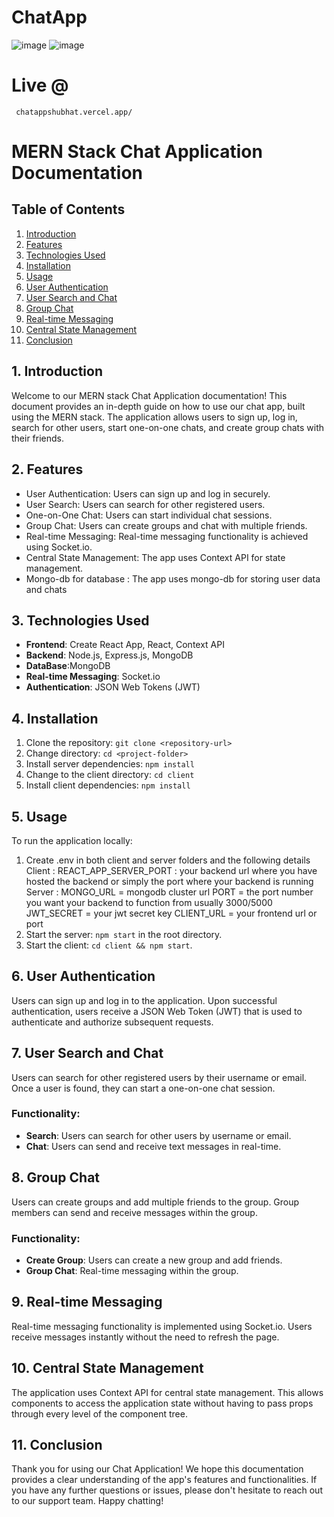 # ChatApp

![image](https://github.com/shubhatRashid/ChatApp/assets/106548827/cbf7a0d8-34e3-421d-bd97-6ccc6388a00c)
![image](https://github.com/shubhatRashid/ChatApp/assets/106548827/e8bd6cdc-4acc-4b58-aba5-e03ee7cdf354)

# Live @
     chatappshubhat.vercel.app/
# MERN Stack Chat Application Documentation

## Table of Contents
1. [Introduction](#introduction)
2. [Features](#features)
3. [Technologies Used](#technologies-used)
4. [Installation](#installation)
5. [Usage](#usage)
6. [User Authentication](#user-authentication)
7. [User Search and Chat](#user-search-and-chat)
8. [Group Chat](#group-chat)
9. [Real-time Messaging](#real-time-messaging)
10. [Central State Management](#central-state-management)
11. [Conclusion](#conclusion)

## 1. Introduction
Welcome to our MERN stack Chat Application documentation! This document provides an in-depth guide on how to use our chat app, built using the MERN stack. The application allows users to sign up, log in, search for other users, start one-on-one chats, and create group chats with their friends.

## 2. Features
- User Authentication: Users can sign up and log in securely.
- User Search: Users can search for other registered users.
- One-on-One Chat: Users can start individual chat sessions.
- Group Chat: Users can create groups and chat with multiple friends.
- Real-time Messaging: Real-time messaging functionality is achieved using Socket.io.
- Central State Management: The app uses Context API for state management.
- Mongo-db for database : The app uses mongo-db for storing user data and chats

## 3. Technologies Used
- **Frontend**: Create React App, React, Context API
- **Backend**: Node.js, Express.js, MongoDB
- **DataBase**:MongoDB
- **Real-time Messaging**: Socket.io
- **Authentication**: JSON Web Tokens (JWT)

## 4. Installation
1. Clone the repository: `git clone <repository-url>`
2. Change directory: `cd <project-folder>`
3. Install server dependencies: `npm install`
4. Change to the client directory: `cd client`
5. Install client dependencies: `npm install`

## 5. Usage
To run the application locally:
1. Create .env in both client and server folders and the following details
     Client : REACT_APP_SERVER_PORT : your backend url where you have hosted the backend or simply the port where your backend is running
     Server : MONGO_URL = mongodb cluster url
              PORT = the port number you want your backend to function from usually 3000/5000
              JWT_SECRET = your jwt secret key
              CLIENT_URL = your frontend url or port
2. Start the server: `npm start` in the root directory.
3. Start the client: `cd client && npm start`.
   

## 6. User Authentication
Users can sign up and log in to the application. Upon successful authentication, users receive a JSON Web Token (JWT) that is used to authenticate and authorize subsequent requests.

## 7. User Search and Chat
Users can search for other registered users by their username or email. Once a user is found, they can start a one-on-one chat session.

### Functionality:
- **Search**: Users can search for other users by username or email.
- **Chat**: Users can send and receive text messages in real-time.

## 8. Group Chat
Users can create groups and add multiple friends to the group. Group members can send and receive messages within the group.

### Functionality:
- **Create Group**: Users can create a new group and add friends.
- **Group Chat**: Real-time messaging within the group.

## 9. Real-time Messaging
Real-time messaging functionality is implemented using Socket.io. Users receive messages instantly without the need to refresh the page.

## 10. Central State Management
The application uses Context API for central state management. This allows components to access the application state without having to pass props through every level of the component tree.

## 11. Conclusion
Thank you for using our Chat Application! We hope this documentation provides a clear understanding of the app's features and functionalities. If you have any further questions or issues, please don't hesitate to reach out to our support team. Happy chatting!
